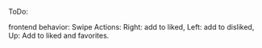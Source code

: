 ToDo:

frontend behavior:
Swipe Actions:
Right: add to liked,
Left: add to disliked,
Up: Add to liked and favorites.
